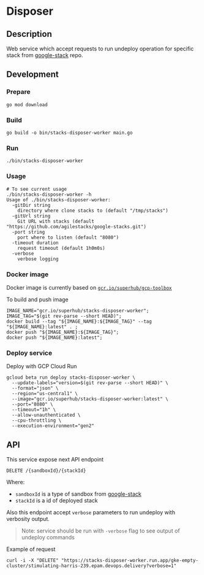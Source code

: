 # Disposer

## Description

Web service which accept requests to run undeploy operation for specific stack from [google-stack] repo.

## Development

### Prepare

```shell
go mod download
```

### Build

```shell
go build -o bin/stacks-disposer-worker main.go
```

### Run

```shell
./bin/stacks-disposer-worker
```

### Usage

```shell
# To see current usage
./bin/stacks-disposer-worker -h
Usage of ./bin/stacks-disposer-worker:
  -gitDir string
    directory where clone stacks to (default "/tmp/stacks")
  -gitUrl string
    Git URL with stacks (default "https://github.com/agilestacks/google-stacks.git")
  -port string
    port where to listen (default "8080")
  -timeout duration
    request timeout (default 1h0m0s)
  -verbose
    verbose logging
```

### Docker image

Docker image is currently based on [`gcr.io/superhub/gcp-toolbox`](https://github.com/agilestacks/toolbox/tree/master/gcp-toolbox)

To build and push image

```shell
IMAGE_NAME="gcr.io/superhub/stacks-disposer-worker";
IMAGE_TAG="$(git rev-parse --short HEAD)";
docker build --tag "${IMAGE_NAME}:${IMAGE_TAG}" --tag "${IMAGE_NAME}:latest" . ;
docker push "${IMAGE_NAME}:${IMAGE_TAG}";
docker push "${IMAGE_NAME}:latest";
```

### Deploy service

Deploy with GCP Cloud Run

```shell
gcloud beta run deploy stacks-disposer-worker \
  --update-labels="version=$(git rev-parse --short HEAD)" \
  --format="json" \
  --region="us-central1" \
  --image="gcr.io/superhub/stacks-disposer-worker:latest" \
  --port="8080" \
  --timeout="1h" \
  --allow-unauthenticated \
  --cpu-throttling \
  --execution-environment="gen2"
```

## API

This service expose next API endpoint

```api
DELETE /{sandboxId}/{stackId}
```

Where:

- `sandboxId` is a type of sandbox from [google-stack]
- `stackId` is a id of deployed stack

Also this endpoint accept `verbose` parameters to run undeploy with verbosity output.
> Note: service should be run with `-verbose` flag to see output of undeploy commands

Example of request

```shell
curl -i -X "DELETE" "https://stacks-disposer-worker.run.app/gke-empty-cluster/stimulating-harris-239.epam.devops.delivery?verbose=1"
```

[google-stack]: https://github.com/agilestacks/google-stacks
